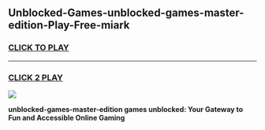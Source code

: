 
## Unblocked-Games-unblocked-games-master-edition-Play-Free-miark
<h3>
<a href="https://premium76.site?title=unblocked-games-master-edition&ref=20M">CLICK TO PLAY</a></h3>
<hr>

<h3>
<a href="https://premium76.site?title=unblocked-games-master-edition&ref=20M">CLICK 2 PLAY</a>
  
</h3>

<a href="https://premium76.site?title=unblocked-games-master-edition&ref=19M"><img src="https://clearcache.store/games.png"></a>


**unblocked-games-master-edition games unblocked: Your Gateway to Fun and Accessible Online Gaming**
